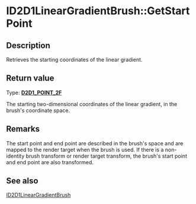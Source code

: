 # ID2D1LinearGradientBrush::GetStartPoint

## Description

Retrieves the starting coordinates of the linear gradient.

## Return value

Type: **[D2D1_POINT_2F](https://learn.microsoft.com/windows/win32/Direct2D/d2d1-point-2f)**

The starting two-dimensional coordinates of the linear gradient, in the brush's coordinate space.

## Remarks

The start point and end point are described in the brush's space and are mapped to the render target when the brush is used. If there is a non-identity brush transform or render target transform, the brush's start point and end point are also transformed.

## See also

[ID2D1LinearGradientBrush](https://learn.microsoft.com/windows/win32/api/d2d1/nn-d2d1-id2d1lineargradientbrush)